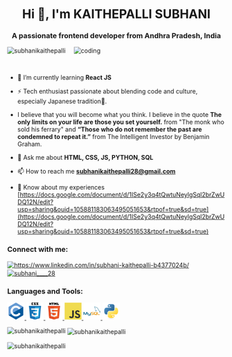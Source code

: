 <h1 align="center">Hi 👋, I'm KAITHEPALLI SUBHANI</h1>
<h3 align="center">A passionate frontend developer from Andhra Pradesh, India</h3>
<img align="right" alt="coding" width="350"src="https://nidhish-pareek.netlify.app/_next/static/media/undraw_developer_activity_re_39tg.af87fb12.svg">

<p align="left"> <img src="https://komarev.com/ghpvc/?username=subhanikaithepalli&label=Profile%20views&color=0e75b6&style=flat" alt="subhanikaithepalli" /> </p>

<p align="left"> <a href="https://twitter.com/" target="blank"><img src="https://img.shields.io/twitter/follow/?logo=twitter&style=for-the-badge" alt="" /></a> </p>

- 🌱 I’m currently learning **React JS**

- ⚡ Tech enthusiast passionate about blending code and culture, especially Japanese tradition🎌.

- I believe that you will become what you think. I believe in the quote **The only limits on your life are those you set yourself.** from "The monk who sold his ferrary" and **“Those who do not remember the past are condemned to repeat it.”** from The Intelligent Investor by Benjamin Graham.

- 💬 Ask me about **HTML, CSS, JS, PYTHON, SQL**

- 📫 How to reach me **subhanikaithepalli28@gmail.com**

- 📄 Know about my experiences [https://docs.google.com/document/d/1ISe2y3q4tQwtuNeylgSql2brZwUDQ12N/edit?usp=sharing&ouid=105881183063495051653&rtpof=true&sd=true](https://docs.google.com/document/d/1ISe2y3q4tQwtuNeylgSql2brZwUDQ12N/edit?usp=sharing&ouid=105881183063495051653&rtpof=true&sd=true)

<h3 align="left">Connect with me:</h3>
<p align="left">
<a href="https://www.linkedin.com/in/subhani-kaithepalli-b4377024b/" target="blank"><img align="center" src="https://raw.githubusercontent.com/rahuldkjain/github-profile-readme-generator/master/src/images/icons/Social/linked-in-alt.svg" alt="https://www.linkedin.com/in/subhani-kaithepalli-b4377024b/" height="30" width="40" /></a>
<a href="https://instagram.com/subhani____28" target="blank"><img align="center" src="https://raw.githubusercontent.com/rahuldkjain/github-profile-readme-generator/master/src/images/icons/Social/instagram.svg" alt="subhani____28" height="30" width="40" /></a>
</p>

<h3 align="left">Languages and Tools:</h3>
<p align="left"> <a href="https://www.cprogramming.com/" target="_blank" rel="noreferrer"> <img src="https://raw.githubusercontent.com/devicons/devicon/master/icons/c/c-original.svg" alt="c" width="40" height="40"/> </a> <a href="https://www.w3schools.com/css/" target="_blank" rel="noreferrer"> <img src="https://raw.githubusercontent.com/devicons/devicon/master/icons/css3/css3-original-wordmark.svg" alt="css3" width="40" height="40"/> </a> <a href="https://www.w3.org/html/" target="_blank" rel="noreferrer"> <img src="https://raw.githubusercontent.com/devicons/devicon/master/icons/html5/html5-original-wordmark.svg" alt="html5" width="40" height="40"/> </a> <a href="https://developer.mozilla.org/en-US/docs/Web/JavaScript" target="_blank" rel="noreferrer"> <img src="https://raw.githubusercontent.com/devicons/devicon/master/icons/javascript/javascript-original.svg" alt="javascript" width="40" height="40"/> </a> <a href="https://www.mysql.com/" target="_blank" rel="noreferrer"> <img src="https://raw.githubusercontent.com/devicons/devicon/master/icons/mysql/mysql-original-wordmark.svg" alt="mysql" width="40" height="40"/> </a> <a href="https://www.python.org" target="_blank" rel="noreferrer"> <img src="https://raw.githubusercontent.com/devicons/devicon/master/icons/python/python-original.svg" alt="python" width="40" height="40"/> </a> </p>

<p><img align="left" src="https://github-readme-stats.vercel.app/api/top-langs?username=subhanikaithepalli&show_icons=true&locale=en&layout=compact" alt="subhanikaithepalli" /></p>

<p>&nbsp;<img align="center" src="https://github-readme-stats.vercel.app/api?username=subhanikaithepalli&show_icons=true&locale=en" alt="subhanikaithepalli" /></p>

<p><img align="center" src="https://github-readme-streak-stats.herokuapp.com/?user=subhanikaithepalli&" alt="subhanikaithepalli" /></p>
